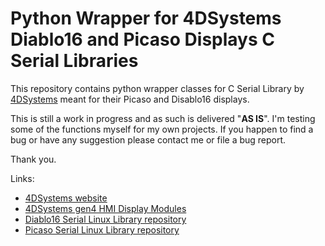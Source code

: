 # Python Wrapper for 4DSystems Diablo16 and Picaso Displays C Serial Libraries

This repository contains python wrapper classes for C Serial Library by [4DSystems][1] meant for their Picaso and Disablo16 displays.

This is still a work in progress and as such is delivered "**AS IS**". I'm testing some of the functions myself for my own projects. If you happen to find a bug or have any suggestion please contact me or file a bug report.

Thank you.

Links:

* [4DSystems website][1]
* [4DSystems gen4 HMI Display Modules][2]
* [Diablo16 Serial Linux Library repository][3]
* [Picaso Serial Linux  Library repository][4]


[1]: http://www.4dsystems.com.au/
[2]: http://www.4dsystems.com.au/products
[3]: https://github.com/4dsystems/Diablo16-Serial-Linux-Library
[4]: https://github.com/4dsystems/Picaso-Serial-Linux-Library
